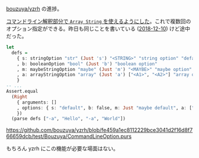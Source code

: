 [bouzuya/yzrh][] の進捗。

[コマンドライン解釈部分で `Array String` を使えるようにした](https://github.com/bouzuya/yzrh/commit/fe459a1ec8112229bce3041d2f16d8f766659dcb)。これで複数回のオプション指定ができる。昨日も同じことを書いている ([2018-12-10][]) けど途中だった。

```purescript
let
  defs =
    { s: stringOption "str" (Just 's') "<STRING>" "string option" "default"
    , b: booleanOption "bool" (Just 'b') "boolean option"
    , m: maybeStringOption "maybe" (Just 'm') "<MAYBE>" "maybe option" (Just "maybe default")
    , a: arrayStringOption "array" (Just 'a') ["<A1>", "<A2>"] "array option" ["a1", "a2"]
    }
-- ...
Assert.equal
  (Right
    { arguments: []
    , options: { s: "default", b: false, m: Just "maybe default", a: ["Hello", "World"] }
    })
  (parse defs ["-a", "Hello", "-a", "World"])
```

https://github.com/bouzuya/yzrh/blob/fe459a1ec8112229bce3041d2f16d8f766659dcb/test/Bouzuya/CommandLineOption.purs

もちろん yzrh にこの機能が必要な場面はない。

[2018-12-10]: https://blog.bouzuya.net/2018/12/10/
[bouzuya/yzrh]: https://github.com/bouzuya/yzrh
